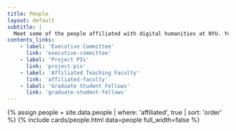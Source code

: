 ```yaml
---
title: People
layout: default
subtitle: |
  Meet some of the people affiliated with digital humanities at NYU. You can find more specific committees and cohorts in the quick links section.
contents_links:
    - label: 'Executive Committee'
      link: 'executive-committee'
    - label: 'Project PIs'
      link: 'project-pis'
    - label: 'Affiliated Teaching Faculty'
      link: 'affiliated-faculty'
    - label: 'Graduate Student Fellows'
      link: 'graduate-student-fellows'
---
```


{% assign people = site.data.people | where: 'affiliated', true | sort: 'order' %}
{% include cards/people.html data=people full_width=false %}
